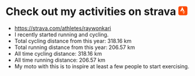 # Check out my activities on strava ![logo](https://github.com/raywonkari/raywonkari/blob/master/logo/strava.png)
* https://strava.com/athletes/raywonkari
* I recently started running and cycling.
* Total cycling distance from this year: 318.16 km
* Total running distance from this year: 206.57 km
* All time cycling distance: 318.16 km
* All time running distance: 206.57 km
* My moto with this is to inspire at least a few people to start exercising.
